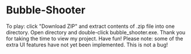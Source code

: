 # Bubble-Shooter

To play: click "Download ZIP" and extract contents of .zip file into one directory. Open directory and double-click bubble_shooter.exe.
Thank you for taking the time to view my project. Have fun!
Please note: some of the extra UI features have not yet been implemented. This is not a bug!
